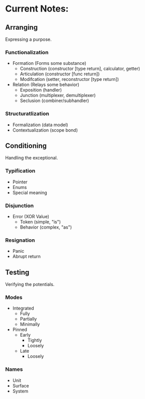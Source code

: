 # Current Notes:

## Arranging

Expressing a purpose.

### Functionalization
- Formation (Forms some substance)
    - Construction (constructor [type return], calculator, getter)
    - Articulation (constructor [func return])
    - Modifcation  (setter, reconstructor [type return])
- Relation (Relays some behavior)
    - Exposition   (handler)
    - Junction     (multiplexer, demultiplexer)
    - Seclusion    (combiner/subhandler)

### Structuratlization
- Formalization     (data model)
- Contextualization (scope bond)

## Conditioning

Handling the exceptional.

### Typification
- Pointer
- Enums
- Special meaning

### Disjunction
- Error (XOR Value)
    - Token (simple, "is")
    - Behavior (complex, "as")

### Resignation
- Panic
- Abrupt return

## Testing

Verifying the potentials.

### Modes
- Integrated
    - Fully
    - Partially
    - Minimally
- Pinned
    - Early
        - Tightly
        - Loosely
    - Late
        - Loosely

### Names
- Unit
- Surface
- System
